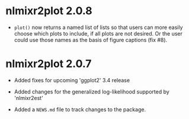 # nlmixr2plot 2.0.8

* `plot()` now returns a named list of lists so that users can more easily
  choose which plots to include, if all plots are not desired.  Or the user
  could use those names as the basis of figure captions (fix #8).

# nlmixr2plot 2.0.7

* Added fixes for upcoming 'ggplot2' 3.4 release

* Added changes for the generalized log-likelihood supported by 'nlmixr2est'

* Added a `NEWS.md` file to track changes to the package.
